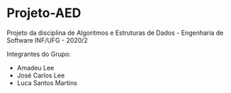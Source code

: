 # Projeto-AED
Projeto da disciplina de Algoritmos e Estruturas de Dados - Engenharia de Software INF/UFG - 2020/2

Integrantes do Grupo:
- Amadeu Lee
- José Carlos Lee
- Luca Santos Martins
